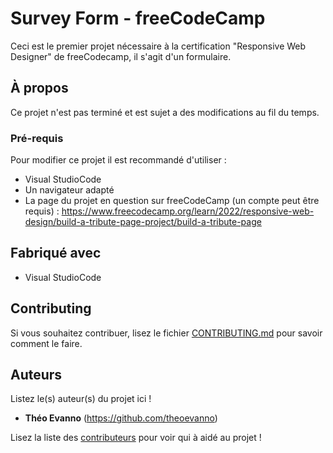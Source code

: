 # Survey Form - freeCodeCamp

Ceci est le premier projet nécessaire à la certification "Responsive Web Designer" de freeCodecamp, il s'agit d'un formulaire.

## À propos

Ce projet n'est pas terminé et est sujet a des modifications au fil du temps.

### Pré-requis

Pour modifier ce projet il est recommandé d'utiliser :

- Visual StudioCode
- Un navigateur adapté
- La page du projet en question sur freeCodeCamp (un compte peut être requis) : https://www.freecodecamp.org/learn/2022/responsive-web-design/build-a-tribute-page-project/build-a-tribute-page

## Fabriqué avec

- Visual StudioCode

## Contributing

Si vous souhaitez contribuer, lisez le fichier [CONTRIBUTING.md](https://example.org) pour savoir comment le faire.

## Auteurs
Listez le(s) auteur(s) du projet ici !
* **Théo Evanno** (https://github.com/theoevanno)

Lisez la liste des [contributeurs](https://github.com/your/project/contributors) pour voir qui à aidé au projet !
